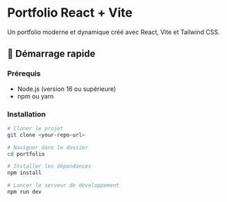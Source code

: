 # Portfolio React + Vite

Un portfolio moderne et dynamique créé avec React, Vite et Tailwind CSS.

## 🚀 Démarrage rapide

### Prérequis
- Node.js (version 16 ou supérieure)
- npm ou yarn

### Installation
```bash
# Cloner le projet
git clone <your-repo-url>

# Naviguer dans le dossier
cd portfolio

# Installer les dépendances
npm install

# Lancer le serveur de développement
npm run dev